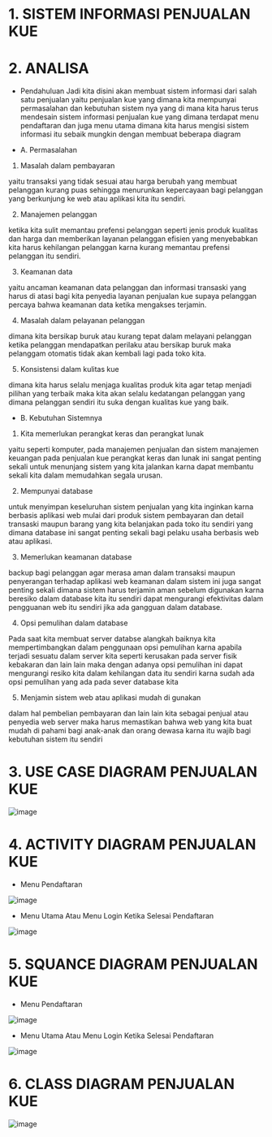 # 1. SISTEM INFORMASI PENJUALAN KUE

# 2. ANALISA

- Pendahuluan
       Jadi kita disini akan membuat sistem informasi dari salah satu penjualan yaitu penjualan kue yang dimana kita mempunyai permasalahan dan kebutuhan sistem nya yang di mana kita harus terus mendesain sistem informasi penjualan kue yang dimana terdapat menu pendaftaran dan juga menu utama dimana kita harus mengisi sistem informasi itu sebaik mungkin dengan membuat beberapa diagram 


- A. Permasalahan

1. Masalah dalam pembayaran 

yaitu transaksi yang tidak sesuai atau harga berubah yang membuat pelanggan kurang puas sehingga menurunkan kepercayaan bagi pelanggan yang berkunjung ke web atau aplikasi kita itu sendiri.

2. Manajemen pelanggan 

ketika kita sulit memantau prefensi pelanggan seperti jenis produk kualitas dan harga dan memberikan layanan pelanggan efisien yang menyebabkan kita harus kehilangan pelanggan karna kurang memantau prefensi pelanggan itu sendiri.

3. Keamanan data

yaitu ancaman keamanan data pelanggan dan informasi transaski yang harus di atasi bagi kita penyedia layanan penjualan kue supaya pelanggan percaya bahwa keamanan data ketika mengakses terjamin.

4. Masalah dalam pelayanan pelanggan

dimana kita bersikap buruk atau kurang tepat dalam melayani pelanggan ketika pelanggan mendapatkan perilaku atau bersikap buruk maka pelanggam otomatis tidak akan kembali lagi pada toko kita.

5. Konsistensi dalam kulitas kue 

dimana kita harus selalu menjaga kualitas produk kita agar tetap menjadi pilihan yang terbaik maka kita akan selalu kedatangan pelanggan yang dimana pelanggan sendiri itu suka dengan kualitas kue yang baik.

- B. Kebutuhan Sistemnya

1. Kita memerlukan perangkat keras dan perangkat lunak
  
yaitu seperti komputer, pada manajemen penjualan dan sistem manajemen keuangan pada penjualan kue perangkat keras dan lunak ini sangat penting sekali untuk menunjang sistem yang kita jalankan karna dapat membantu sekali kita dalam memudahkan segala urusan.

2. Mempunyai database 

untuk menyimpan keseluruhan sistem penjualan yang kita inginkan karna berbasis aplikasi web mulai dari produk sistem pembayaran dan detail transaski maupun barang yang kita belanjakan pada toko itu sendiri yang dimana database ini sangat penting sekali bagi pelaku usaha berbasis web atau aplikasi.

3. Memerlukan keamanan database 

backup bagi pelanggan agar merasa aman dalam transaksi maupun penyerangan terhadap aplikasi web keamanan dalam sistem ini juga sangat penting sekali dimana sistem harus terjamin aman sebelum digunakan karna beresiko dalam database kita itu sendiri dapat mengurangi efektivitas dalam pengguanan web itu sendiri jika ada gangguan dalam database.

4. Opsi pemulihan dalam database

Pada saat kita membuat server databse alangkah baiknya kita mempertimbangkan dalam penggunaan opsi pemulihan karna apabila terjadi sesuatu dalam server kita seperti kerusakan pada server fisik kebakaran dan lain lain maka dengan adanya opsi pemulihan ini dapat mengurangi resiko kita dalam kehilangan data itu sendiri karna sudah ada opsi pemulihan yang ada pada sever database kita


5. Menjamin sistem web atau aplikasi mudah di gunakan 

dalam hal pembelian pembayaran dan lain lain kita sebagai penjual atau penyedia web server maka harus memastikan bahwa web yang kita buat mudah di pahami bagi anak-anak dan orang dewasa karna itu wajib bagi kebutuhan sistem itu sendiri




 # 3. USE CASE DIAGRAM PENJUALAN KUE



![image](https://github.com/muhammadzidanfadilah/RPL-PENJUALAN-KUE/assets/115553474/fd0cf5ee-b3b7-4a4c-9d22-4fbdd859abd7)








 # 4. ACTIVITY DIAGRAM PENJUALAN KUE

- Menu Pendaftaran




![image](https://github.com/muhammadzidanfadilah/RPL-PENJUALAN-KUE/assets/115553474/f552457e-9b6f-472a-b5cd-8a1e8da55260)








- Menu Utama Atau Menu Login Ketika Selesai Pendaftaran



![image](https://github.com/muhammadzidanfadilah/RPL-PENJUALAN-KUE/assets/115553474/d3a83d31-39c4-4732-a7c2-5fd63861d9a1)












 # 5. SQUANCE DIAGRAM PENJUALAN KUE

- Menu Pendaftaran





![image](https://github.com/muhammadzidanfadilah/RPL-PENJUALAN-KUE/assets/115553474/a9943184-19ed-431f-b36e-9d479dd302b0)








- Menu Utama Atau Menu Login Ketika Selesai Pendaftaran


![image](https://github.com/muhammadzidanfadilah/RPL-PENJUALAN-KUE/assets/115553474/b2476ea2-21d7-4c41-aa21-2c0185946468)


# 6. CLASS DIAGRAM PENJUALAN KUE

![image](https://github.com/muhammadzidanfadilah/RPL-PENJUALAN-KUE/assets/115553474/6bde3405-a320-423d-b915-8b433b6f9a6a)



















